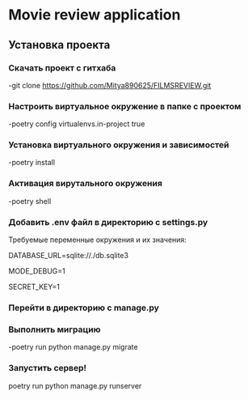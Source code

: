 # **Movie review application**



## Установка проекта


### Скачать проект с гитхаба
-git clone <https://github.com/Mitya890625/FILMSREVIEW.git>

### Настроить виртуальное окружение в папке с проектом
-poetry config virtualenvs.in-project true

### Установка виртуального окружения и зависимостей

-poetry install


### Активация вирутального окружения

-poetry shell

### Добавить .env файл в директорию с settings.py 

Требуемые переменные окружения и их значения:

DATABASE_URL=sqlite://./db.sqlite3

MODE_DEBUG=1

SECRET_KEY=1

### Перейти в директорию с manage.py

### Выполнить миграцию

-poetry run python manage.py migrate

### Запустить сервер!

poetry run python manage.py runserver
